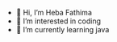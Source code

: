 - 👋 Hi, I’m Heba Fathima
- 👀 I’m interested in coding
- 🌱 I’m currently learning java


<!---
Fanza2000/Fanza2000 is a ✨ special ✨ repository because its `README.md` (this file) appears on your GitHub profile.
You can click the Preview link to take a look at your changes.
--->
